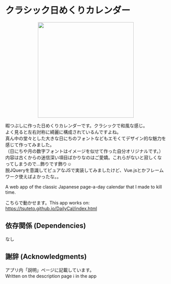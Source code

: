 # クラシック日めくりカレンダー
<p align="center"><img width="300" src="https://tsuteto.github.io/DailyCal/img/sample.png"></p>
<p>暇つぶしに作った日めくりカレンダーです。クラシックで和風な感じ。<br>
よく見ると左右対称に綺麗に構成されているんですよね。<br>
真ん中の堂々とした大きな日にちのフォントなどもエモくてデザイン的な魅力を感じて作ってみました。<br>
（日にちや月の数字フォントはイメージを似せて作った自分オリジナルです。）<br>
内容は古くからの迷信深い項目ばかりなのはご愛嬌。これらがないと寂しくなってしまうので…飾りです飾り☺<br>
脱JQueryを意識してピュアなJSで実装してみましたけど、Vue.jsとかフレームワーク使えばよかったな。。</p>
<p>A web app of the classic Japanese page-a-day calendar that I made to kill time.</p>

こちらで動かせます。This app works on:<br>
https://tsuteto.github.io/DailyCal/index.html

## 依存関係 (Dependencies)
なし

## 謝辞 (Acknowledgments)
アプリ内「説明」ページに記載しています。<br>
Written on the description page ℹ in the app
